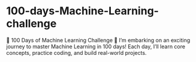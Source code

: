 # 100-days-Machine-Learning-challenge
🚀 100 Days of Machine Learning Challenge 🚀  I’m embarking on an exciting journey to master Machine Learning in 100 days! Each day, I’ll learn core concepts, practice coding, and build real-world projects. 

